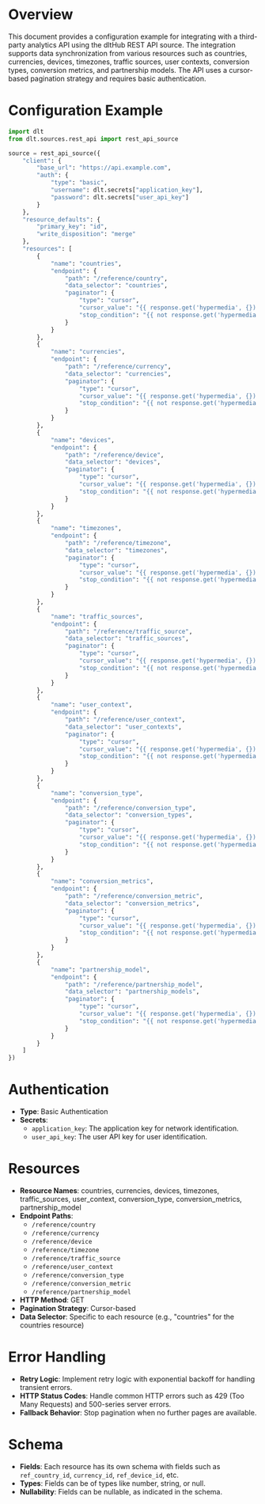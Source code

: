 # Overview

This document provides a configuration example for integrating with a third-party analytics API using the dltHub REST API source. The integration supports data synchronization from various resources such as countries, currencies, devices, timezones, traffic sources, user contexts, conversion types, conversion metrics, and partnership models. The API uses a cursor-based pagination strategy and requires basic authentication.

# Configuration Example

```python
import dlt
from dlt.sources.rest_api import rest_api_source

source = rest_api_source({
    "client": {
        "base_url": "https://api.example.com",
        "auth": {
            "type": "basic",
            "username": dlt.secrets["application_key"],
            "password": dlt.secrets["user_api_key"]
        }
    },
    "resource_defaults": {
        "primary_key": "id",
        "write_disposition": "merge"
    },
    "resources": [
        {
            "name": "countries",
            "endpoint": {
                "path": "/reference/country",
                "data_selector": "countries",
                "paginator": {
                    "type": "cursor",
                    "cursor_value": "{{ response.get('hypermedia', {}).get('pagination', {}).get('next_page') or response.get('cursor_id') }}",
                    "stop_condition": "{{ not response.get('hypermedia', {}).get('pagination', {}).get('next_page') and not response.get('cursor_id') }}"
                }
            }
        },
        {
            "name": "currencies",
            "endpoint": {
                "path": "/reference/currency",
                "data_selector": "currencies",
                "paginator": {
                    "type": "cursor",
                    "cursor_value": "{{ response.get('hypermedia', {}).get('pagination', {}).get('next_page') or response.get('cursor_id') }}",
                    "stop_condition": "{{ not response.get('hypermedia', {}).get('pagination', {}).get('next_page') and not response.get('cursor_id') }}"
                }
            }
        },
        {
            "name": "devices",
            "endpoint": {
                "path": "/reference/device",
                "data_selector": "devices",
                "paginator": {
                    "type": "cursor",
                    "cursor_value": "{{ response.get('hypermedia', {}).get('pagination', {}).get('next_page') or response.get('cursor_id') }}",
                    "stop_condition": "{{ not response.get('hypermedia', {}).get('pagination', {}).get('next_page') and not response.get('cursor_id') }}"
                }
            }
        },
        {
            "name": "timezones",
            "endpoint": {
                "path": "/reference/timezone",
                "data_selector": "timezones",
                "paginator": {
                    "type": "cursor",
                    "cursor_value": "{{ response.get('hypermedia', {}).get('pagination', {}).get('next_page') or response.get('cursor_id') }}",
                    "stop_condition": "{{ not response.get('hypermedia', {}).get('pagination', {}).get('next_page') and not response.get('cursor_id') }}"
                }
            }
        },
        {
            "name": "traffic_sources",
            "endpoint": {
                "path": "/reference/traffic_source",
                "data_selector": "traffic_sources",
                "paginator": {
                    "type": "cursor",
                    "cursor_value": "{{ response.get('hypermedia', {}).get('pagination', {}).get('next_page') or response.get('cursor_id') }}",
                    "stop_condition": "{{ not response.get('hypermedia', {}).get('pagination', {}).get('next_page') and not response.get('cursor_id') }}"
                }
            }
        },
        {
            "name": "user_context",
            "endpoint": {
                "path": "/reference/user_context",
                "data_selector": "user_contexts",
                "paginator": {
                    "type": "cursor",
                    "cursor_value": "{{ response.get('hypermedia', {}).get('pagination', {}).get('next_page') or response.get('cursor_id') }}",
                    "stop_condition": "{{ not response.get('hypermedia', {}).get('pagination', {}).get('next_page') and not response.get('cursor_id') }}"
                }
            }
        },
        {
            "name": "conversion_type",
            "endpoint": {
                "path": "/reference/conversion_type",
                "data_selector": "conversion_types",
                "paginator": {
                    "type": "cursor",
                    "cursor_value": "{{ response.get('hypermedia', {}).get('pagination', {}).get('next_page') or response.get('cursor_id') }}",
                    "stop_condition": "{{ not response.get('hypermedia', {}).get('pagination', {}).get('next_page') and not response.get('cursor_id') }}"
                }
            }
        },
        {
            "name": "conversion_metrics",
            "endpoint": {
                "path": "/reference/conversion_metric",
                "data_selector": "conversion_metrics",
                "paginator": {
                    "type": "cursor",
                    "cursor_value": "{{ response.get('hypermedia', {}).get('pagination', {}).get('next_page') or response.get('cursor_id') }}",
                    "stop_condition": "{{ not response.get('hypermedia', {}).get('pagination', {}).get('next_page') and not response.get('cursor_id') }}"
                }
            }
        },
        {
            "name": "partnership_model",
            "endpoint": {
                "path": "/reference/partnership_model",
                "data_selector": "partnership_models",
                "paginator": {
                    "type": "cursor",
                    "cursor_value": "{{ response.get('hypermedia', {}).get('pagination', {}).get('next_page') or response.get('cursor_id') }}",
                    "stop_condition": "{{ not response.get('hypermedia', {}).get('pagination', {}).get('next_page') and not response.get('cursor_id') }}"
                }
            }
        }
    ]
})
```

# Authentication

- **Type**: Basic Authentication
- **Secrets**: 
  - `application_key`: The application key for network identification.
  - `user_api_key`: The user API key for user identification.

# Resources

- **Resource Names**: countries, currencies, devices, timezones, traffic_sources, user_context, conversion_type, conversion_metrics, partnership_model
- **Endpoint Paths**: 
  - `/reference/country`
  - `/reference/currency`
  - `/reference/device`
  - `/reference/timezone`
  - `/reference/traffic_source`
  - `/reference/user_context`
  - `/reference/conversion_type`
  - `/reference/conversion_metric`
  - `/reference/partnership_model`
- **HTTP Method**: GET
- **Pagination Strategy**: Cursor-based
- **Data Selector**: Specific to each resource (e.g., "countries" for the countries resource)

# Error Handling

- **Retry Logic**: Implement retry logic with exponential backoff for handling transient errors.
- **HTTP Status Codes**: Handle common HTTP errors such as 429 (Too Many Requests) and 500-series server errors.
- **Fallback Behavior**: Stop pagination when no further pages are available.

# Schema

- **Fields**: Each resource has its own schema with fields such as `ref_country_id`, `currency_id`, `ref_device_id`, etc.
- **Types**: Fields can be of types like number, string, or null.
- **Nullability**: Fields can be nullable, as indicated in the schema.